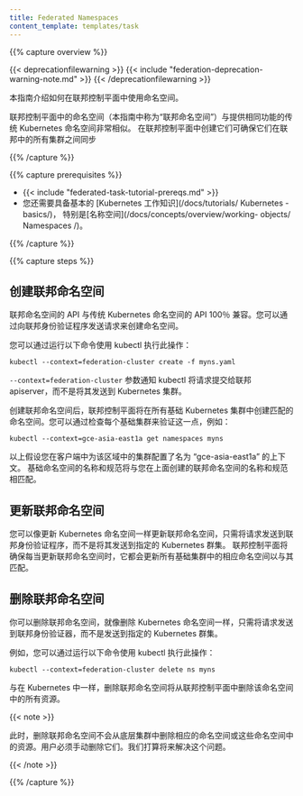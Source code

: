 ```yaml
---
title: Federated Namespaces
content_template: templates/task
---
```


<!--
---
title: 联邦命名空间
content_template: templates/task
---
-->

{{% capture overview %}}

{{< deprecationfilewarning >}}
{{< include "federation-deprecation-warning-note.md" >}}
{{< /deprecationfilewarning >}}

<!--
This guide explains how to use Namespaces in Federation control plane.
-->
本指南介绍如何在联邦控制平面中使用命名空间。

<!--
Namespaces in federation control plane (referred to as "federated Namespaces" in
this guide) are very similar to the traditional [Kubernetes
Namespaces](/docs/concepts/overview/working-with-objects/namespaces/) providing the same functionality.
Creating them in the federation control plane ensures that they are synchronized
across all the clusters in federation.
-->
联邦控制平面中的命名空间（本指南中称为“联邦命名空间”）与提供相同功能的传统 Kubernetes 命名空间非常相似。
在联邦控制平面中创建它们可确保它们在联邦中的所有集群之间同步

{{% /capture %}}

{{% capture prerequisites %}}

* {{< include "federated-task-tutorial-prereqs.md" >}}
* 您还需要具备基本的 [Kubernetes 工作知识](/docs/tutorials/ Kubernetes -basics/)，
特别是[名称空间](/docs/concepts/overview/working- objects/ Namespaces /)。

<!--
You are also expected to have a basic
[working knowledge of Kubernetes](/docs/tutorials/kubernetes-basics/) in
general and [Namespaces](/docs/concepts/overview/working-with-objects/namespaces/) in particular.
-->

{{% /capture %}}

{{% capture steps %}}

<!--
## Creating a Federated Namespace
-->

## 创建联邦命名空间

<!--
The API for Federated Namespaces is 100% compatible with the
API for traditional Kubernetes Namespaces. You can create a Namespace by sending
a request to the federation apiserver.
-->
联邦命名空间的 API 与传统 Kubernetes 命名空间的 API 100％ 兼容。您可以通过向联邦身份验证程序发送请求来创建命名空间。

<!--
You can do that using kubectl by running:
-->
您可以通过运行以下命令使用 kubectl 执行此操作：

``` shell
kubectl --context=federation-cluster create -f myns.yaml
```

<!--
The `--context=federation-cluster` flag tells kubectl to submit the
request to the Federation apiserver instead of sending it to a Kubernetes
cluster.
-->
`--context=federation-cluster` 参数通知 kubectl 将请求提交给联邦 apiserver，而不是将其发送到 Kubernetes 集群。

<!--
Once a federated Namespace is created, the federation control plane will create
a matching Namespace in all underlying Kubernetes clusters.
You can verify this by checking each of the underlying clusters, for example:
-->
创建联邦命名空间后，联邦控制平面将在所有基础 Kubernetes 集群中创建匹配的命名空间。您可以通过检查每个基础集群来验证这一点，例如：

``` shell
kubectl --context=gce-asia-east1a get namespaces myns
```

<!--
The above assumes that you have a context named 'gce-asia-east1a'
configured in your client for your cluster in that zone. The name and
spec of the underlying Namespace will match those of
the Federated Namespace that you created above.
-->
以上假设您在客户端中为该区域中的集群配置了名为 “gce-asia-east1a” 的上下文。
基础命名空间的名称和规范将与您在上面创建的联邦命名空间的名称和规范相匹配。

<!--
## Updating a Federated Namespace
-->

## 更新联邦命名空间

<!--
You can update a federated Namespace as you would update a Kubernetes
Namespace, just send the request to federation apiserver instead of sending it
to a specific Kubernetes cluster.
Federation control plane will ensure that whenever the federated Namespace is
updated, it updates the corresponding Namespaces in all underlying clusters to
match it.
-->
您可以像更新 Kubernetes 命名空间一样更新联邦命名空间，只需将请求发送到联邦身份验证程序，而不是将其发送到指定的 Kubernetes 群集。
联邦控制平面将确保每当更新联邦命名空间时，它都会更新所有基础集群中的相应命名空间以与其匹配。

<!--
## Deleting a Federated Namespace
-->

## 删除联邦命名空间

<!--
You can delete a federated Namespace as you would delete a Kubernetes
Namespace, just send the request to federation apiserver instead of sending it
to a specific Kubernetes cluster.
-->
你可以删除联邦命名空间，就像删除 Kubernetes 命名空间一样，只需将请求发送到联邦身份验证器，而不是发送到指定的 Kubernetes 群集。

<!--
For example, you can do that using kubectl by running:
-->
例如，您可以通过运行以下命令使用 kubectl 执行此操作：

```shell
kubectl --context=federation-cluster delete ns myns
```

<!--
As in Kubernetes, deleting a federated Namespace will delete all resources in that
Namespace from the federation control plane.
-->
与在 Kubernetes 中一样，删除联邦命名空间将从联邦控制平面中删除该命名空间中的所有资源。

{{< note >}}

<!--
At this point, deleting a federated Namespace will not delete the corresponding Namespace, or resources in those Namespaces, from underlying clusters. Users must delete them manually. We intend to fix this in the future.
-->
此时，删除联邦命名空间不会从底层集群中删除相应的命名空间或这些命名空间中的资源。用户必须手动删除它们。我们打算将来解决这个问题。

{{< /note >}}

{{% /capture %}}


